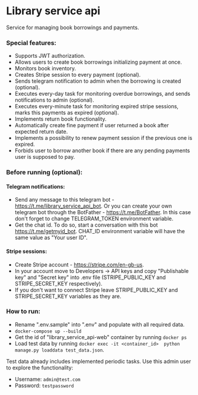 # Library service api
Service for managing book borrowings and payments.

### Special features:
* Supports JWT authorization.
* Allows users to create book borrowings initializing payment at once.
* Monitors book inventory.
* Creates Stripe session to every payment (optional).
* Sends telegram notification to admin when the borrowing is created (optional).
* Executes every-day task for monitoring overdue borrowings, and sends notifications to admin (optional).
* Executes every-minute task for monitoring expired stripe sessions, marks this payments as expired (optional).
* Implements return book functionality.
* Automatically create fine payment if user returned a book after expected return date.
* Implements a possibility to renew payment session if the previous one is expired.
* Forbids user to borrow another book if there are any pending payments user is supposed to pay.


### Before running (optional):

#### Telegram notifications:
- Send any message to this telegram bot - https://t.me/library_service_api_bot.
Or you can create your own telegram bot through the BotFather - https://t.me/BotFather. In this case don't forget to change TELEGRAM_TOKEN environment variable.
- Get the chat id. To do so, start a conversation with this bot https://t.me/getmyid_bot. CHAT_ID environment variable will have the same value as "Your user ID". 

#### Stripe sessions:
- Create Stripe account - https://stripe.com/en-gb-us.
- In your account move to Developers -> API keys and copy "Publishable key" and "Secret key" into .env file (STRIPE_PUBLIC_KEY and STRIPE_SECRET_KEY respectively).
- If you don't want to connect Stripe leave STRIPE_PUBLIC_KEY and STRIPE_SECRET_KEY variables as they are.

### How to run:
- Rename ".env.sample" into ".env" and populate with all required data.
- `docker-compose up --build`
- Get the id of "library_service_api-web" container by running `docker ps`
- Load test data by running `docker exec -it <container_id>  python manage.py loaddata test_data.json`.

Test data already includes implemented periodic tasks. Use this admin user to explore the functionality:
* Username: `admin@test.com`
* Password: `testpassword`
